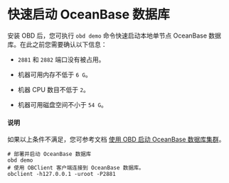 # 快速启动 OceanBase 数据库

安装 OBD 后，您可执行 `obd demo` 命令快速启动本地单节点 OceanBase 数据库。在此之前您需要确认以下信息：

* `2881` 和 `2882` 端口没有被占用。

* 机器可用内存不低于 `6 G`。

* 机器 CPU 数目不低于 `2`。

* 机器可用磁盘空间不小于 `54 G`。

<main id="notice" type='explain'>
  <h4>说明</h4>
  <p>如果以上条件不满足，您可参考文档 <a href="../3.user-guide/2.start-the-oceanbase-cluster-by-using-obd.md">使用 OBD 启动 OceanBase 数据库集群</a>。</p>
</main>

```shell
# 部署并启动 OceanBase 数据库
obd demo
# 使用 OBClient 客户端连接到 OceanBase 数据库。
obclient -h127.0.0.1 -uroot -P2881
```
